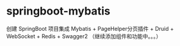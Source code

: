 # springboot-mybatis
创建 SpringBoot 项目集成 Mybatis + PageHelper分页插件 + Druid + WebSocket + Redis + Swagger2 （继续添加组件和功能中。。。）

